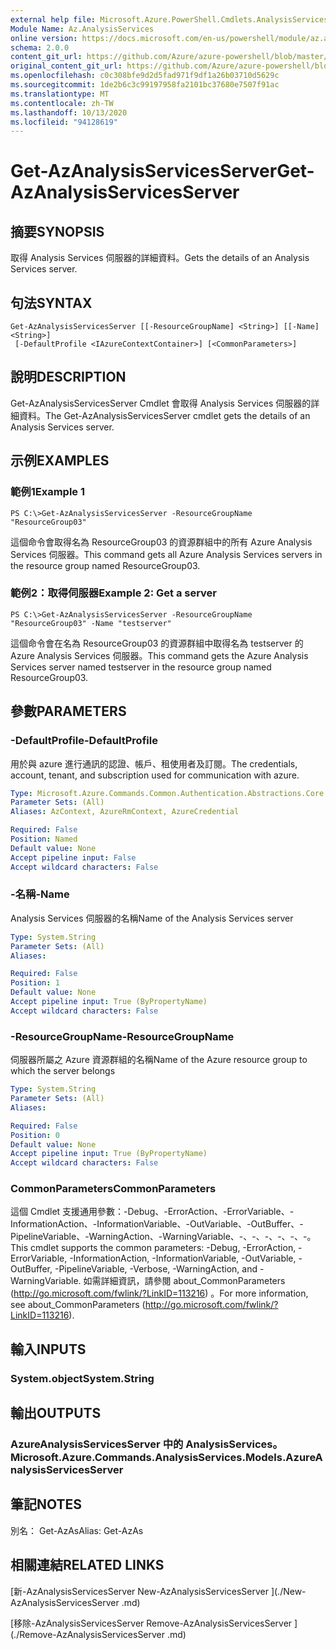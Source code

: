 ```yaml
---
external help file: Microsoft.Azure.PowerShell.Cmdlets.AnalysisServices.dll-Help.xml
Module Name: Az.AnalysisServices
online version: https://docs.microsoft.com/en-us/powershell/module/az.analysisservices/get-azanalysisservicesserver
schema: 2.0.0
content_git_url: https://github.com/Azure/azure-powershell/blob/master/src/AnalysisServices/AnalysisServices/help/Get-AzAnalysisServicesServer.md
original_content_git_url: https://github.com/Azure/azure-powershell/blob/master/src/AnalysisServices/AnalysisServices/help/Get-AzAnalysisServicesServer.md
ms.openlocfilehash: c0c308bfe9d2d5fad971f9df1a26b03710d5629c
ms.sourcegitcommit: 1de2b6c3c99197958fa2101bc37680e7507f91ac
ms.translationtype: MT
ms.contentlocale: zh-TW
ms.lasthandoff: 10/13/2020
ms.locfileid: "94128619"
---
```

# <span data-ttu-id="9b89b-101">Get-AzAnalysisServicesServer</span><span class="sxs-lookup"><span data-stu-id="9b89b-101">Get-AzAnalysisServicesServer</span></span>

## <span data-ttu-id="9b89b-102">摘要</span><span class="sxs-lookup"><span data-stu-id="9b89b-102">SYNOPSIS</span></span>
<span data-ttu-id="9b89b-103">取得 Analysis Services 伺服器的詳細資料。</span><span class="sxs-lookup"><span data-stu-id="9b89b-103">Gets the details of an Analysis Services server.</span></span>

## <span data-ttu-id="9b89b-104">句法</span><span class="sxs-lookup"><span data-stu-id="9b89b-104">SYNTAX</span></span>

```
Get-AzAnalysisServicesServer [[-ResourceGroupName] <String>] [[-Name] <String>]
 [-DefaultProfile <IAzureContextContainer>] [<CommonParameters>]
```

## <span data-ttu-id="9b89b-105">說明</span><span class="sxs-lookup"><span data-stu-id="9b89b-105">DESCRIPTION</span></span>
<span data-ttu-id="9b89b-106">Get-AzAnalysisServicesServer Cmdlet 會取得 Analysis Services 伺服器的詳細資料。</span><span class="sxs-lookup"><span data-stu-id="9b89b-106">The Get-AzAnalysisServicesServer cmdlet gets the details of an Analysis Services server.</span></span>

## <span data-ttu-id="9b89b-107">示例</span><span class="sxs-lookup"><span data-stu-id="9b89b-107">EXAMPLES</span></span>

### <span data-ttu-id="9b89b-108">範例1</span><span class="sxs-lookup"><span data-stu-id="9b89b-108">Example 1</span></span>
```
PS C:\>Get-AzAnalysisServicesServer -ResourceGroupName "ResourceGroup03"
```

<span data-ttu-id="9b89b-109">這個命令會取得名為 ResourceGroup03 的資源群組中的所有 Azure Analysis Services 伺服器。</span><span class="sxs-lookup"><span data-stu-id="9b89b-109">This command gets all Azure Analysis Services servers in the resource group named ResourceGroup03.</span></span>

### <span data-ttu-id="9b89b-110">範例2：取得伺服器</span><span class="sxs-lookup"><span data-stu-id="9b89b-110">Example 2: Get a server</span></span>
```
PS C:\>Get-AzAnalysisServicesServer -ResourceGroupName "ResourceGroup03" -Name "testserver"
```

<span data-ttu-id="9b89b-111">這個命令會在名為 ResourceGroup03 的資源群組中取得名為 testserver 的 Azure Analysis Services 伺服器。</span><span class="sxs-lookup"><span data-stu-id="9b89b-111">This command gets the Azure Analysis Services server named testserver in the resource group named ResourceGroup03.</span></span>

## <span data-ttu-id="9b89b-112">參數</span><span class="sxs-lookup"><span data-stu-id="9b89b-112">PARAMETERS</span></span>

### <span data-ttu-id="9b89b-113">-DefaultProfile</span><span class="sxs-lookup"><span data-stu-id="9b89b-113">-DefaultProfile</span></span>
<span data-ttu-id="9b89b-114">用於與 azure 進行通訊的認證、帳戶、租使用者及訂閱。</span><span class="sxs-lookup"><span data-stu-id="9b89b-114">The credentials, account, tenant, and subscription used for communication with azure.</span></span>

```yaml
Type: Microsoft.Azure.Commands.Common.Authentication.Abstractions.Core.IAzureContextContainer
Parameter Sets: (All)
Aliases: AzContext, AzureRmContext, AzureCredential

Required: False
Position: Named
Default value: None
Accept pipeline input: False
Accept wildcard characters: False
```

### <span data-ttu-id="9b89b-115">-名稱</span><span class="sxs-lookup"><span data-stu-id="9b89b-115">-Name</span></span>
<span data-ttu-id="9b89b-116">Analysis Services 伺服器的名稱</span><span class="sxs-lookup"><span data-stu-id="9b89b-116">Name of the Analysis Services server</span></span>

```yaml
Type: System.String
Parameter Sets: (All)
Aliases:

Required: False
Position: 1
Default value: None
Accept pipeline input: True (ByPropertyName)
Accept wildcard characters: False
```

### <span data-ttu-id="9b89b-117">-ResourceGroupName</span><span class="sxs-lookup"><span data-stu-id="9b89b-117">-ResourceGroupName</span></span>
<span data-ttu-id="9b89b-118">伺服器所屬之 Azure 資源群組的名稱</span><span class="sxs-lookup"><span data-stu-id="9b89b-118">Name of the Azure resource group to which the server belongs</span></span>

```yaml
Type: System.String
Parameter Sets: (All)
Aliases:

Required: False
Position: 0
Default value: None
Accept pipeline input: True (ByPropertyName)
Accept wildcard characters: False
```

### <span data-ttu-id="9b89b-119">CommonParameters</span><span class="sxs-lookup"><span data-stu-id="9b89b-119">CommonParameters</span></span>
<span data-ttu-id="9b89b-120">這個 Cmdlet 支援通用參數：-Debug、-ErrorAction、-ErrorVariable、-InformationAction、-InformationVariable、-OutVariable、-OutBuffer、-PipelineVariable、-WarningAction、-WarningVariable、-、-、-、-、-、-。</span><span class="sxs-lookup"><span data-stu-id="9b89b-120">This cmdlet supports the common parameters: -Debug, -ErrorAction, -ErrorVariable, -InformationAction, -InformationVariable, -OutVariable, -OutBuffer, -PipelineVariable, -Verbose, -WarningAction, and -WarningVariable.</span></span> <span data-ttu-id="9b89b-121">如需詳細資訊，請參閱 about_CommonParameters (http://go.microsoft.com/fwlink/?LinkID=113216) 。</span><span class="sxs-lookup"><span data-stu-id="9b89b-121">For more information, see about_CommonParameters (http://go.microsoft.com/fwlink/?LinkID=113216).</span></span>

## <span data-ttu-id="9b89b-122">輸入</span><span class="sxs-lookup"><span data-stu-id="9b89b-122">INPUTS</span></span>

### <span data-ttu-id="9b89b-123">System.object</span><span class="sxs-lookup"><span data-stu-id="9b89b-123">System.String</span></span>

## <span data-ttu-id="9b89b-124">輸出</span><span class="sxs-lookup"><span data-stu-id="9b89b-124">OUTPUTS</span></span>

### <span data-ttu-id="9b89b-125">AzureAnalysisServicesServer 中的 AnalysisServices。</span><span class="sxs-lookup"><span data-stu-id="9b89b-125">Microsoft.Azure.Commands.AnalysisServices.Models.AzureAnalysisServicesServer</span></span>

## <span data-ttu-id="9b89b-126">筆記</span><span class="sxs-lookup"><span data-stu-id="9b89b-126">NOTES</span></span>
<span data-ttu-id="9b89b-127">別名： Get-AzAs</span><span class="sxs-lookup"><span data-stu-id="9b89b-127">Alias: Get-AzAs</span></span>

## <span data-ttu-id="9b89b-128">相關連結</span><span class="sxs-lookup"><span data-stu-id="9b89b-128">RELATED LINKS</span></span>

[<span data-ttu-id="9b89b-129">新-AzAnalysisServicesServer </span><span class="sxs-lookup"><span data-stu-id="9b89b-129">New-AzAnalysisServicesServer </span></span>](./New-AzAnalysisServicesServer .md)

[<span data-ttu-id="9b89b-130">移除-AzAnalysisServicesServer </span><span class="sxs-lookup"><span data-stu-id="9b89b-130">Remove-AzAnalysisServicesServer </span></span>](./Remove-AzAnalysisServicesServer .md)
